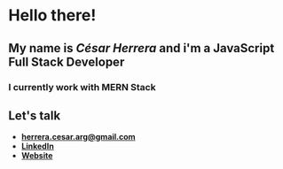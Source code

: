 # Hello there!

## My name is *César Herrera* and i'm a JavaScript Full Stack Developer

### I currently work with MERN Stack 

## Let's talk

- **herrera.cesar.arg@gmail.com**
- **[LinkedIn](https://www.linkedin.com/in/herrera-cesar/)**
- **[Website](https://herreracesar.site/)**

